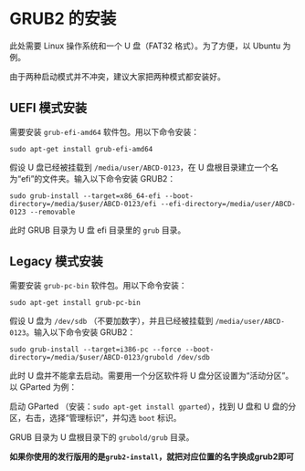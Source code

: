 # GRUB2 的安装

此处需要 Linux 操作系统和一个 U 盘（FAT32 格式）。为了方便，以 Ubuntu 为例。

由于两种启动模式并不冲突，建议大家把两种模式都安装好。

## UEFI 模式安装

需要安装 `grub-efi-amd64` 软件包。用以下命令安装：

	sudo apt-get install grub-efi-amd64

假设 U 盘已经被挂载到 `/media/user/ABCD-0123`，在 U 盘根目录建立一个名为“efi”的文件夹。输入以下命令安装 GRUB2：

	sudo grub-install --target=x86_64-efi --boot-directory=/media/$user/ABCD-0123/efi --efi-directory=/media/user/ABCD-0123 --removable
	
此时 GRUB 目录为 U 盘 efi 目录里的 `grub` 目录。

## Legacy 模式安装

需要安装 `grub-pc-bin` 软件包。用以下命令安装：

	sudo apt-get install grub-pc-bin
	
假设 U 盘为 `/dev/sdb` （不要加数字），并且已经被挂载到 `/media/user/ABCD-0123`。输入以下命令安装 GRUB2：

	sudo grub-install --target=i386-pc --force --boot-directory=/media/$user/ABCD-0123/grubold /dev/sdb

此时 U 盘并不能拿去启动。需要用一个分区软件将 U 盘分区设置为“活动分区”。以 GParted 为例：

启动 GParted （安装：`sudo apt-get install gparted`），找到 U 盘和 U 盘的分区，右击，选择“管理标识”，并勾选 `boot` 标识。

GRUB 目录为 U 盘根目录下的 `grubold/grub` 目录。

**如果你使用的发行版用的是`grub2-install`，就把对应位置的名字换成grub2即可**
